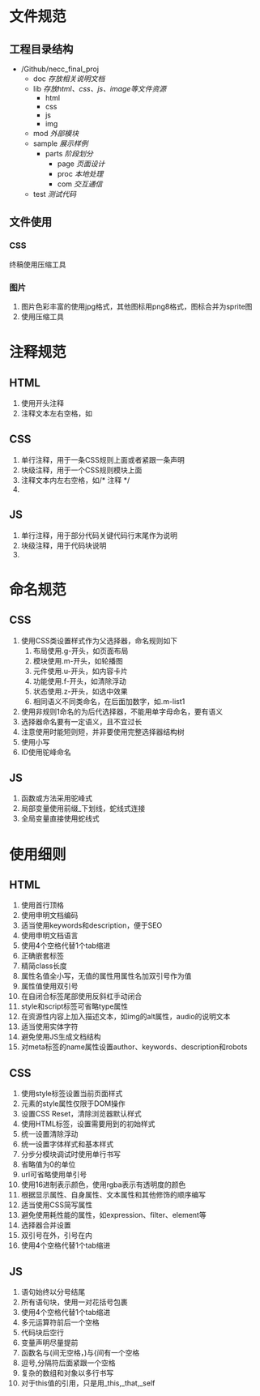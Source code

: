 # 文件规范
## 工程目录结构
- /Github/necc_final_proj
  + doc    *存放相关说明文档*
  - lib    *存放html、css、js、image等文件资源*
    + html
    + css
    + js
    + img
  + mod    *外部模块*
  - sample *展示样例*
    - parts  *阶段划分*
      + page *页面设计*
      + proc *本地处理*
      + com  *交互通信*
  + test   *测试代码*

## 文件使用
### CSS
终稿使用压缩工具

### 图片
1. 图片色彩丰富的使用jpg格式，其他图标用png8格式，图标合并为sprite图
2. 使用压缩工具

# 注释规范
## HTML
1. 使用开头注释
2. 注释文本左右空格，如<!-- 注释 -->

## CSS
1. 单行注释，用于一条CSS规则上面或者紧跟一条声明
2. 块级注释，用于一个CSS规则模块上面
3. 注释文本内左右空格，如/\* 注释 \*/
4. 

## JS
1. 单行注释，用于部分代码关键代码行末尾作为说明
2. 块级注释，用于代码块说明
3. 

# 命名规范
## CSS
1. 使用CSS类设置样式作为父选择器，命名规则如下
   1. 布局使用.g-开头，如页面布局
   2. 模块使用.m-开头，如轮播图
   3. 元件使用.u-开头，如内容卡片
   4. 功能使用.f-开头，如清除浮动
   5. 状态使用.z-开头，如选中效果
   6. 相同语义不同类命名，在后面加数字，如.m-list1
2. 使用非规则1命名的为后代选择器，不能用单字母命名，要有语义
3. 选择器命名要有一定语义，且不宜过长
4. 注意使用时能短则短，并非要使用完整选择器结构树
5. 使用小写
6. ID使用驼峰命名

## JS
1. 函数或方法采用驼峰式
2. 局部变量使用前缀\_下划线，蛇线式连接
3. 全局变量直接使用蛇线式

# 使用细则
## HTML
1. 使用<!DOCTYPE html>首行顶格
2. 使用<meta charset="utf-8"/>申明文档编码
3. 适当使用keywords和description，便于SEO
4. 使用<html lang="zh-CN">申明文档语言
5. 使用4个空格代替1个tab缩进
6. 正确嵌套标签
7. 精简class长度
8. 属性名值全小写，无值的属性用属性名加双引号作为值
9. 属性值使用双引号
10. 在自闭合标签尾部使用反斜杠手动闭合
11. style和script标签可省略type属性
12. 在资源性内容上加入描述文本，如img的alt属性，audio的说明文本
13. 适当使用实体字符
14. 避免使用JS生成文档结构
15. 对meta标签的name属性设置author、keywords、description和robots

## CSS
1. 使用style标签设置当前页面样式
2. 元素的style属性仅限于DOM操作
3. 设置CSS Reset，清除浏览器默认样式
4. 使用HTML标签，设置需要用到的初始样式
5. 统一设置清除浮动
6. 统一设置字体样式和基本样式
7. 分步分模块调试时使用单行书写
8. 省略值为0的单位
9. url可省略使用单引号
10. 使用16进制表示颜色，使用rgba表示有透明度的颜色
11. 根据显示属性、自身属性、文本属性和其他修饰的顺序编写
12. 适当使用CSS简写属性
13. 避免使用耗性能的属性，如expression、filter、element等
14. 选择器合并设置
15. 双引号在外，引号在内
16. 使用4个空格代替1个tab缩进

## JS
1. 语句始终以分号结尾
2. 所有语句块，使用一对花括号包裹
3. 使用4个空格代替1个tab缩进
4. 多元运算符前后一个空格
5. 代码块后空行
6. 变量声明尽量提前
7. 函数名与\(间无空格，\)与\{间有一个空格
8. 逗号,分隔符后面紧跟一个空格
9. 复杂的数组和对象以多行书写
10. 对于this值的引用，只是用\_this,\_that,\_self



